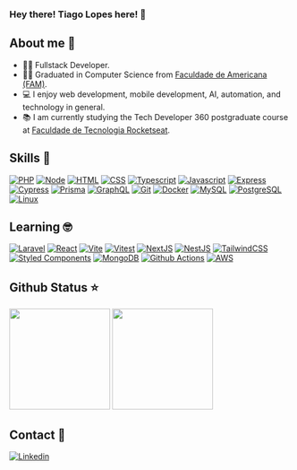 ### Hey there! Tiago Lopes here! 👋

## About me 📖

- 👨‍💻 Fullstack Developer.
- 👨‍🎓 Graduated in Computer Science from [Faculdade de Americana (FAM)](https://www.fam.br/).
- 💻 I enjoy web development, mobile development, AI, automation, and technology in general.
- 📚 I am currently studying the Tech Developer 360 postgraduate course at [Faculdade de Tecnologia Rocketseat](https://www.rocketseat.com.br/faculdade).

## Skills 🚀
[![PHP](https://skillicons.dev/icons?i=php)](https://www.php.net/)
[![Node](https://skillicons.dev/icons?i=nodejs)](https://nodejs.org/)
[![HTML](https://skillicons.dev/icons?i=html)](https://developer.mozilla.org/en-US/docs/Web/HTML)
[![CSS](https://skillicons.dev/icons?i=css)](https://developer.mozilla.org/en-US/docs/Web/CSS)
[![Typescript](https://skillicons.dev/icons?i=ts)](https://www.typescriptlang.org/)
[![Javascript](https://skillicons.dev/icons?i=js)](https://developer.mozilla.org/en-US/docs/Web/JavaScript)
[![Express](https://skillicons.dev/icons?i=express)](https://expressjs.com/)
[![Cypress](https://skillicons.dev/icons?i=cypress)](https://www.cypress.io/)
[![Prisma](https://skillicons.dev/icons?i=prisma)](https://www.prisma.io/)
[![GraphQL](https://skillicons.dev/icons?i=graphql)](https://graphql.org/)
[![Git](https://skillicons.dev/icons?i=git)](https://git-scm.com/)
[![Docker](https://skillicons.dev/icons?i=docker)](https://www.docker.com/)
[![MySQL](https://skillicons.dev/icons?i=mysql)](https://www.mysql.com/)
[![PostgreSQL](https://skillicons.dev/icons?i=postgres)](https://www.postgresql.org/)
[![Linux](https://skillicons.dev/icons?i=linux)](https://linuxmint.com/)

## Learning 🤓
[![Laravel](https://skillicons.dev/icons?i=laravel)](https://laravel.com/)
[![React](https://skillicons.dev/icons?i=react)](https://react.dev/)
[![Vite](https://skillicons.dev/icons?i=vite)](https://vite.dev/)
[![Vitest](https://skillicons.dev/icons?i=vitest)](https://vitest.dev/)
[![NextJS](https://skillicons.dev/icons?i=next)](https://nextjs.org/)
[![NestJS](https://skillicons.dev/icons?i=nestjs)](https://nestjs.com/)
[![TailwindCSS](https://skillicons.dev/icons?i=tailwind)](https://tailwindcss.com/)
[![Styled Components](https://skillicons.dev/icons?i=styledcomponents)](https://styled-components.com/)
[![MongoDB](https://skillicons.dev/icons?i=mongodb)](https://www.mongodb.com/)
[![Github Actions](https://skillicons.dev/icons?i=githubactions)](https://github.com/features/actions)
[![AWS](https://skillicons.dev/icons?i=aws)](https://aws.amazon.com/)

## Github Status ⭐
<div>
  <img src="https://github-readme-stats.vercel.app/api/top-langs/?username=tiago0br&layout=compact&theme=onedark" height="180em" />
  <img src="https://github-readme-stats.vercel.app/api?username=tiago0br&show_icons=true&theme=onedark" height="180em" />
</div>

## Contact 📱
[![Linkedin](https://skillicons.dev/icons?i=linkedin)](https://www.linkedin.com/in/tiago-tavares-lopes)
